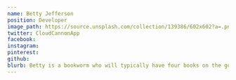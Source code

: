 ```yaml
---
name: Betty Jefferson
position: Developer
image_path: https://source.unsplash.com/collection/139386/602x602?a=.png
twitter: CloudCannonApp
facebook:
instagram:
pinterest:
github:
blurb: Betty is a bookworm who will typically have four books on the go.
---
```

